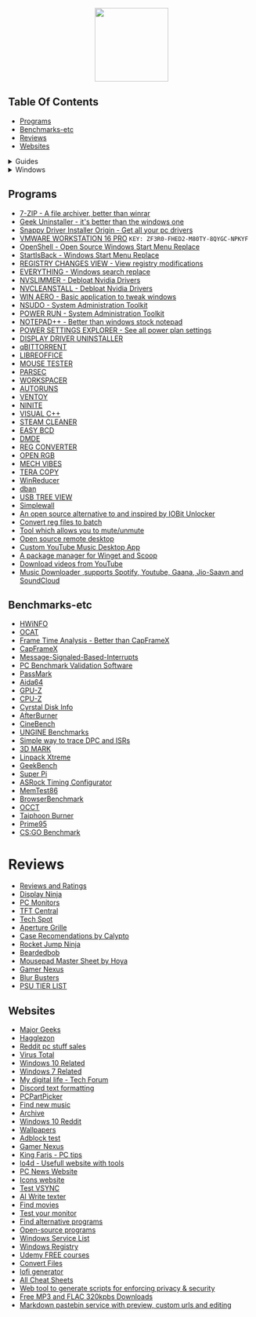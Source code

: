 <p align="center">
  <img style="width:150px;" src="https://cdn.discordapp.com/attachments/556963306259218434/796045315206938634/Logotipo_Final.png" />
</p>

## Table Of Contents
- [Programs](https://cynar2k.github.io/links/#programs)
- [Benchmarks-etc](https://cynar2k.github.io/links/#benchmarks-etc)
- [Reviews](https://cynar2k.github.io/links/#reviews)
- [Websites](https://cynar2k.github.io/links/#websites)

<details>

<summary>Guides</summary>
<br>

<ul>
    <li><a href="https://github.com/amitxv/EVA">EVA - Windows oriented performance, privacy and latency tuning guide</a></li>
    <li><a href="https://docs.google.com/document/d/1c2-lUJq74wuYK1WrA_bIvgb89dUN0sj8-hO3vqmrau4">Latency Guide by Calypto</a></li>
    <li><a href="https://docs.google.com/document/d/14ma-_Os3rNzio85yBemD-YSpF_1z75mZJz1UdzmW8GE">Nvidia GPU Overclock Guide by Cancerogeno</a></li>
    <li><a href="https://blurbusters.com/gsync/gsync101-input-lag-tests-and-settings/">Guide about G-SYNC</a></li>
    <li><a href="https://docs.google.com/document/d/1sZ8ctpR3azpD9GqYz1KXbdCBjJ31eNCY0G4GT3u3sKI">Keb's Windows 7 UEFI Only install guide</a></li>
    <li><a href="https://github.com/integralfx/MemTestHelper/blob/oc-guide/DDR4%20OC%20Guide.md">Ram Overclock Guide</a></li>
    <li><a href="https://djdallmann.github.io/GamingPCSetup/">Timecard Windows Tweaking Guide & Research</a></li>
    <li><a href="https://docs.google.com/document/d/17RLekr2-Z2KwbmkTSvq7QKcoC2UDxcq4yS3IWrLYrfg/">Properly Installing an Nvidia Driver</a></li>
    <li><a href="https://docs.google.com/spreadsheets/d/1Jw3lfH0uRFXMxnFGdpNfRpVvrQN-MVwaE0HSKoj-Xag">Ryzen Grub List by imribiy</a></li>
    <li><a href="https://github.com/DepriFromEarth/hdd-survival-guide">HDD Surival guide by Depri</a></li>
    <li><a href="https://www.computerworld.com/article/3199077/windows-10-a-guide-to-the-updates.html">Windows 10: A guide to the updates</a></li>
</ul>  

  </details>


<details>

<summary>Windows</summary>
<br>

  <ul>
    <li><a href="https://www.microsoft.com/en-us/software-download">Windows Official ISO Website</a></li>
    <li><a href="https://windowsaddict.ml/readme-genuine-installation-media.html">Genuine Installation Media</a></li>
    <li><a href="https://www.heidoc.net/joomla/technology-science/microsoft/67-microsoft-windows-iso-download-tool">HEIDOC</a></li>
    <li><a href="https://tb.rg-adguard.net/public.php">TECH BENCH</a></li>
    <li><a href="https://the-eye.eu/public/MSDN/">THE EYE</a></li>
    <li><a href="https://www.majorgeeks.com/files/details/universal_mediacreationtool.html">UNIVERSAL MEDIA CREATION TOOL</a></li>
    <li><a href="https://uup.rg-adguard.net/"></a>UNIFIED UPDATE PLATFORM</li>
    <li><a href="https://uupdump.net/"></a>DUMP</li>
    <li><a href="https://docs.google.com/spreadsheets/d/14-D4tIlFp9APP0OOvQBRXvfLOYC447UygywenX5LXfo"></a>KICH HOAT BAN QUYEN</li>
    <li><a href="https://forums.guru3d.com/threads/microsoft-windows-iso-download-tool.407691/"></a>MICROSOFT WINDOWS ISO DOWNLOAD TOOL</li>
    <li><a href="https://digitalrivermirror.com/">DIGITAL RIVER - FOR WINDOWS 7</a></li>
    <li><a href="https://github.com/pbatard/Fido"></a>FIDO - RETAIL WINDOWS ISO DOWNLOAD SCRIPT</li>
    <li><a href="https://isofiles.bd581e55.workers.dev/"></a>UNTOUCHED WINDOWS ISOS 1</li>
    <li><a href="https://soft.uclv.edu.cu/Microsoft/"></a>UNTOUCHED WINDOWS ISOS 2</li>
    <li><a href="https://files.dog/MSDN/"></a>UNTOUCHED WINDOWS ISOS 3</li>
    <li><a href="https://files.rg-adguard.net/version/f0bd8307-d897-ef77-dbd6-216fefbe94c5?lang=en-us"></a>WINDOWS HASH CHECK</li>
    <li><a href="https://www.heidoc.net/php/myvsdump.php"></a>WINDOWS HASH CHECK 2</li>
    <li><a href="https://msdn.su/downloads/operating-systems"></a>WINDOWS HASH CHECK 3</li>
    <li><a href="https://genuine-iso-verifier.weebly.com"</a>WINDOWS HASH CHECK 4</li>
    <li><a href="https://ameliorated.info"></a>Debloated windows 10 and open source</li>
    <li><a href="https://atlasos.net/"></a>AtlasOS - Open Source Windows version designed for gamers. </li>
    <li><a href="https://www.allkeyshop.com/blog/catalogue/search-windows/">Buy Windows Keys</a></li>
    <li><a href="https://github.com/kkkgo/KMS_VL_ALL"></a>Activate windows for free 1</li>
    <li><a href="https://github.com/massgravel/Microsoft-Activation-Scripts"></a>Activate windows for free 2</li>
    <li><a href=""></a></li>
    
</ul>  
 
  </details>


## Programs

- [7-ZIP - A file archiver, better than winrar](https://www.7-zip.org/)
- [Geek Uninstaller - it's better than the windows one](https://geekuninstaller.com/)
- [Snappy Driver Installer Origin - Get all your pc drivers](https://www.snappy-driver-installer.org/)
- [VMWARE WORKSTATION 16 PRO](https://www.vmware.com/products/workstation-pro/workstation-pro-evaluation.html)  `KEY: ZF3R0-FHED2-M80TY-8QYGC-NPKYF`
- [OpenShell - Open Source Windows Start Menu Replace](https://github.com/Open-Shell/Open-Shell-Menu)
- [StartIsBack - Windows Start Menu Replace](https://www.startisback.com/)
- [REGISTRY CHANGES VIEW - View registry modifications](https://www.nirsoft.net/utils/registry_changes_view.html/)
- [EVERYTHING - Windows search replace](https://www.voidtools.com/)
- [NVSLIMMER - Debloat Nvidia Drivers](https://forums.guru3d.com/threads/nvslimmer-nvidia-driver-slimming-utility.423072/)
- [NVCLEANSTALL - Debloat Nvidia Drivers](https://www.techpowerup.com/download/techpowerup-nvcleanstall)
- [WIN AERO - Basic application to tweak windows](https://winaero.com/)
- [NSUDO - System Administration Toolkit](https://github.com/M2Team/NSudo)
- [POWER RUN - System Administration Toolkit](https://www.sordum.org/9416/powerrun-v1-4-run-with-highest-privileges/)
- [NOTEPAD++ - Better than windows stock notepad](https://notepad-plus-plus.org/downloads/)
- [POWER SETTINGS EXPLORER - See all power plan settings](https://forums.guru3d.com/threads/windows-power-plan-settings-explorer-utility.416058/)
- [DISPLAY DRIVER UNINSTALLER](https://www.wagnardsoft.com/display-driver-uninstaller-ddu-)
- [qBITTORRENT](https://www.qbittorrent.org/download.php)
- [LIBREOFFICE](https://www.libreoffice.org/)
- [MOUSE TESTER](https://www.overclock.net/threads/mousetester-software-reloaded.1590569/)
- [PARSEC](https://parsec.app/)
- [WORKSPACER](https://www.workspacer.org/)
- [AUTORUNS](https://docs.microsoft.com/en-us/sysinternals/downloads/autoruns)
- [VENTOY](https://github.com/ventoy/Ventoy)
- [NINITE](https://ninite.com/)
- [VISUAL C++](https://github.com/abbodi1406/vcredist)
- [STEAM CLEANER](https://github.com/Codeusa/SteamCleaner)
- [EASY BCD](https://www.majorgeeks.com/files/details/easybcd.html)
- [DMDE](https://dmde.com/)
- [REG CONVERTER](https://www.sordum.org/8478/reg-converter-v1-2/)
- [OPEN RGB](https://gitlab.com/CalcProgrammer1/OpenRGB)
- [MECH VIBES](https://mechvibes.com/download/)
- [TERA COPY](https://www.codesector.com/teracopy)
- [WinReducer](https://www.winreducer.net/)
- [dban](https://dban.org/)
- [USB TREE VIEW](https://www.uwe-sieber.de/usbtreeview_e.html)
- [Simplewall](https://github.com/henrypp/simplewall)
- [An open source alternative to and inspired by IOBit Unlocker](https://github.com/demberto/EzUnlock)
- [Convert reg files to batch](https://www.majorgeeks.com/files/details/reg_converter.html)
- [Tool which allows you to mute/unmute](https://github.com/iXab3r/MicSwitch)
- [Open source remote desktop](https://rustdesk.com/)
- [Custom YouTube Music Desktop App](https://th-ch.github.io/youtube-music/)
- [A package manager for Winget and Scoop](https://github.com/martinet101/WingetUI) 
- [Download videos from YouTube](https://github.com/yt-dlp/yt-dlp)
- [Music Downloader ,supports Spotify, Youtube, Gaana, Jio-Saavn and SoundCloud](https://github.com/Shabinder/SpotiFlyer)

## Benchmarks-etc

- [HWiNFO](https://www.hwinfo.com/)
- [OCAT](https://gpuopen.com/ocat/)
- [Frame Time Analysis - Better than CapFrameX](https://boringboredom.github.io/Frame-Time-Analysis/)
- [CapFrameX](https://github.com/CXWorld/CapFrameX)
- [Message-Signaled-Based-Interrupts](https://forums.guru3d.com/threads/windows-line-based-vs-message-signaled-based-interrupts-msi-tool.378044/)
- [PC Benchmark Validation Software](https://benchmate.org/)
- [PassMark](https://www.passmark.com/products/performancetest)
- [Aida64](https://www.aida64.com/)
- [GPU-Z](https://www.techpowerup.com/gpuz/)
- [CPU-Z](https://www.cpuid.com/softwares/cpu-z.html)
- [Cyrstal Disk Info](https://crystalmark.info/en/software/crystaldiskinfo)
- [AfterBurner](https://www.msi.com/Landing/afterburner/graphics-cards)
- [CineBench](https://www.maxon.net/en/cinebench)
- [UNGINE Benchmarks](https://benchmark.unigine.com/)
- [Simple way to trace DPC and ISRs](https://forums.guru3d.com/threads/simple-way-to-trace-dpcs-and-isrs.423884/)
- [3D MARK](https://store.steampowered.com/app/223850/3DMark)
- [Linpack Xtreme](https://www.techpowerup.com/download/linpack-xtreme/)
- [GeekBench](https://www.geekbench.com/index.html)
- [Super Pi](https://www.techpowerup.com/download/super-pi/)
- [ASRock Timing Configurator](https://download.asrock.com/Utility/Formula/TimingConfigurator(v4.0.4).zip)
- [MemTest86](https://www.memtest86.com/)
- [BrowserBenchmark](https://browserbench.org/)
- [OCCT](https://www.ocbase.com/)
- [Taiphoon Burner](http://www.softnology.biz/files.html)
- [Prime95](https://prime95.en.lo4d.com/windows)
- [CS:GO Benchmark](https://github.com/samisalreadytaken/csgo-benchmark)

# Reviews

- [Reviews and Ratings](https://www.rtings.com/)
- [Display Ninja](https://www.displayninja.com/)
- [PC Monitors](https://pcmonitors.info/)
- [TFT Central](https://www.tftcentral.co.uk/)
- [Tech Spot](https://www.techspot.com/)
- [Aperture Grille](https://www.aperturegrille.com/)
- [Case Recomendations by Calypto](https://docs.google.com/spreadsheets/d/14Kt2cAn8a7j2sGXiPGt4GcxpR3RXVcDAx9R5c2M8680)
- [Rocket Jump Ninja](https://www.rocketjumpninja.com/)
- [Beardedbob](https://www.beardedbob.com/)
- [Mousepad Master Sheet by Hoya](https://docs.google.com/spreadsheets/d/1RAnmZxDNduaGV8kB-GCvZ0MO6d9-0j9jmrU2f8dp0Ww)
- [Gamer Nexus](https://www.gamersnexus.net/)
- [Blur Busters](https://blurbusters.com/)
- [PSU TIER LIST](https://cultists.network/140/psu-tier-list/)

## Websites

- [Major Geeks](https://www.majorgeeks.com/)
- [Hagglezon](https://www.hagglezon.com/)
- [Reddit pc stuff sales](https://www.reddit.com/r/buildapcsales/)
- [Virus Total](https://www.virustotal.com/gui/home/upload)
- [Windows 10 Related](https://www.tenforums.com/)
- [Windows 7 Related](https://www.sevenforums.com/)
- [My digital life - Tech Forum](https://forums.mydigitallife.net/)
- [Discord text formatting](https://www.writebots.com/discord-text-formatting)
- [PCPartPicker](https://pcpartpicker.com/)
- [Find new music](https://everynoise.com/)
- [Archive](https://archive.org/)
- [Windows 10 Reddit](https://www.reddit.com/r/Windows10/)
- [Wallpapers](https://wallhaven.cc/)
- [Adblock test](https://adblock-tester.com/)
- [Gamer Nexus](https://www.gamersnexus.net/)
- [King Faris - PC tips](https://kingfaris.co.uk/)
- [lo4d - Usefull website with tools](https://www.lo4d.com/)
- [PC News Website](https://www.tweaktown.com/)
- [Icons website](https://tell.wtf/)
- [Test VSYNC](https://www.vsynctester.com/)
- [AI Write texter](https://shortlyai.com/)
- [Find movies](https://agoodmovietowatch.com/)
- [Test your monitor](https://www.monitortests.com/)
- [Find alternative programs](https://alternativeto.net/)
- [Open-source programs](https://sourceforge.net/)
- [Windows Service List](http://batcmd.com/windows/10/services/)
- [Windows Registry](https://admx.help/)
- [Udemy FREE courses](https://udemyfreecourses.org/)
- [Convert Files](https://tinywow.com/)
- [lofi generator](https://lofigenerator.com/) 
- [All Cheat Sheets](https://overapi.com/)
- [Web tool to generate scripts for enforcing privacy & security](https://privacy.sexy/)
- [Free MP3 and FLAC 320kpbs Downloads](https://free-mp3-download.net/)
- [Markdown pastebin service with preview, custom urls and editing](https://rentry.co/)
